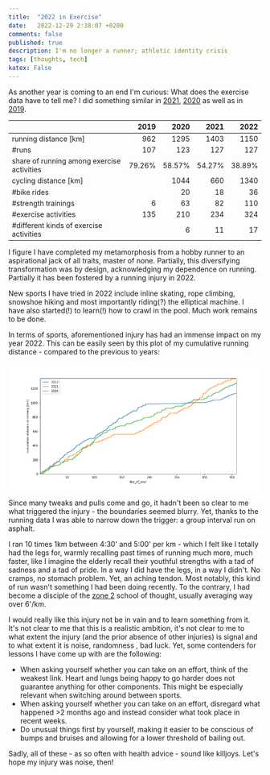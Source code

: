 ```yaml
---
title:  "2022 in Exercise"
date:   2022-12-29 2:38:07 +0200
comments: false
published: true
description: I'm no longer a runner; athletic identity crisis
tags: [thoughts, tech]
katex: False
---
```


As another year is coming to an end I'm curious: What does the exercise data have to tell me? I did something similar in [2021](https://kevinkle.in/posts/2021-12-27-2021_running/), [2020](https://kevinkle.in/posts/2020-12-27-2020_running/)
as well as in [2019](https://kevinkle.in/posts/2019-12-26-2019_running/).

|                                            |   2019 |   2020 |   2021 |   2022 |
|--------------------------------------------|-------:|-------:|-------:|-------:|
| running distance [km]                      |    962 |   1295 |   1403 |   1150 |
| #runs                                      |    107 |    123 |    127 |    127 |
| share of running among exercise activities | 79.26% | 58.57% | 54.27% | 38.89% |
| cycling distance [km]                      |        |   1044 |    660 |   1340 |
| #bike rides                                |        |     20 |     18 |     36 |
| #strength trainings                        |      6 |     63 |     82 |    110 |
| #exercise activities                       |    135 |    210 |    234 |    324 |
| #different kinds of exercise activities    |        |      6 |     11 |     17 |

I figure I have completed my metamorphosis from a hobby runner to an aspirational jack
of all traits, master of none. Partially, this diversifying transformation
was by design, acknowledging my dependence on running. Partially it has been fostered
by a running injury in 2022.

New sports I have tried in 2022 include inline skating, rope climbing, snowshoe hiking
and most importantly riding(?) the elliptical machine. I have also started(!) to learn(!) how
to crawl in the pool. Much work remains to be done.

In terms of sports, aforementioned injury has had an immense impact on my year 2022. This can be easily
seen by this plot of my cumulative running distance - compared to the previous to years:

![](/imgs/2022_running/cumulative_running.png)

Since many tweaks and pulls come and go, it hadn't been so clear to me what triggered
the injury - the boundaries seemed blurry. Yet, thanks to the running data I was able
to narrow down the trigger: a group interval run on asphalt.

I ran 10 times 1km between 4:30' and 5:00' per km - which I felt like I totally had the legs for,
warmly recalling past times of running much more, much faster, like I imagine the elderly recall their
youthful strengths with a tad of sadness and a tad of pride. In a way I did have the legs,
in a way I didn't. No cramps, no stomach problem. Yet, an aching tendon. Most notably,
this kind of run wasn't something I had been doing recently. To the contrary, I had become a disciple of the [zone 2](https://marathonhandbook.com/zone-2-training-the-science-benefits/) school of thought, usually averaging way over 6'/km.

I would really like this injury not be in vain and to learn something from it. It's not clear
to me that this is a realistic ambition, it's not clear to me to what extent the injury
(and the prior absence of other injuries) is signal and to what extent it is noise, randomness
, bad luck. Yet, some contenders for lessons I have come up with are the following:

* When asking yourself whether you can take on an effort, think of the weakest link. Heart
  and lungs being happy to go harder does not guarantee anything for other components. This
  might be especially relevant when switching around between sports.
* When asking yourself whether you can take on an effort, disregard what happened >2 months ago
  and instead consider what took place in recent weeks.
* Do unusual things first by yourself, making it easier to be conscious of bumps and bruises
  and allowing for a lower threshold of bailing out.

Sadly, all of these - as so often with health advice - sound like killjoys. Let's hope my
injury was noise, then!
